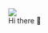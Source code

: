 <div>
  <img src="https://www.canva.com/design/DAFnEhmLJj4/O5497H8LHUDK5_bYN-b-Eg/edit?utm_content=DAFnEhmLJj4&utm_campaign=designshare&utm_medium=link2&utm_source=sharebutton">
</div>
Hi there 👋

<!--
**Grymbo/Grymbo** is a ✨ _special_ ✨ repository because its `README.md` (this file) appears on your GitHub profile.

Here are some ideas to get you started:

- 🔭 I’m currently working on ...
- 🌱 I’m currently learning ...
- 👯 I’m looking to collaborate on ...
- 🤔 I’m looking for help with ...
- 💬 Ask me about ...
- 📫 How to reach me: ...
- 😄 Pronouns: ...
- ⚡ Fun fact: ...
-->
